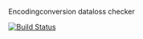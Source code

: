 Encodingconversion dataloss checker

[![Build Status](https://secure.travis-ci.org/adrie-dh/encoding-conversion-dataloss-checker.png)](http://travis-ci.org/adrie-dh/encoding-conversion-dataloss-checker)